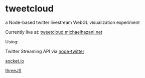 # tweetcloud
a Node-based twitter livestream WebGL visualization experiment

Currently live at: [tweetcloud.michaelhazani.net](http://tweetcloud.michaelhazani.net)


Using:

Twitter Streaming API via [node-twitter](https://www.npmjs.com/package/node-twitter)

[socket.io](https://www.npmjs.com/package/websocket.io)

[threeJS](http://threejs.org)
